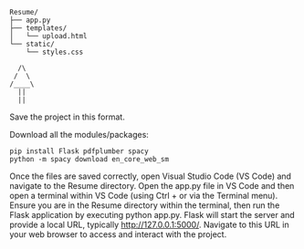 ```
Resume/
├── app.py
├── templates/
│   └── upload.html
└── static/
    └── styles.css
```


      /\
     /  \
    /____\
      ||
      ||

Save the project in this format.

Download all the modules/packages:
```
pip install Flask pdfplumber spacy
python -m spacy download en_core_web_sm
```

Once the files are saved correctly, open Visual Studio Code (VS Code) and navigate to the Resume directory. Open the app.py file in VS Code and then open a terminal within VS Code (using Ctrl + or via the Terminal menu). Ensure you are in the Resume directory within the terminal, then run the Flask application by executing python app.py. Flask will start the server and provide a local URL, typically http://127.0.0.1:5000/. Navigate to this URL in your web browser to access and interact with the project.
